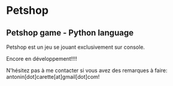 Petshop
=======

Petshop game - Python language
------------------------------

Petshop est un jeu se jouant exclusivement sur console.

Encore en développement!!!!

N'hésitez pas à me contacter si vous avez des remarques à faire: antonin[dot]carette[at]gmail[dot]com!